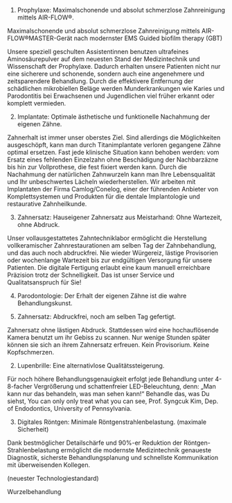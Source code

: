 1. Prophylaxe: Maximalschonende und absolut schmerzlose Zahnreinigung mittels AIR-FLOW®.

Maximalschonende und absolut schmerzlose Zahnreinigung mittels AIR-FLOW®MASTER-Gerät nach modernster EMS Guided biofilm therapy (GBT)

Unsere speziell geschulten Assistentinnen benutzen ultrafeines Aminosäurepulver auf dem neuesten Stand der Medizintechnik und Wissenschaft der Prophylaxe. Dadurch erhalten unsere Patienten nicht nur eine sicherere und schonende, sondern auch eine angenehmere und zeitsparendere Behandlung. Durch die effektivere Entfernung der schädlichen mikrobiellen Beläge werden Munderkrankungen wie Karies und Parodontitis bei Erwachsenen und Jugendlichen viel früher erkannt oder komplett vermieden.


2. Implantate: Optimale ästhetische und funktionelle Nachahmung der eigenen Zähne.

Zahnerhalt ist immer unser oberstes Ziel. Sind allerdings die Möglichkeiten ausgeschöpft, kann man durch Titanimplantate verloren gegangene Zähne optimal ersetzen. Fast jede klinische Situation kann behoben werden: vom Ersatz eines fehlenden Einzelzahn ohne Beschädigung der Nachbarzäzne bis hin zur Vollprothese, die fest fixiert werden kann. Durch die Nachahmung der natürlichen Zahnwurzeln kann man Ihre Lebensqualität und Ihr unbeschwertes Lächeln wiederherstellen. Wir arbeiten mit Implantaten der Firma Camlog/Conelog, einer der führenden Anbieter von Komplettsystemen und Produkten für die dentale Implantologie und restaurative Zahnheilkunde.


3. Zahnersatz: Hauseigener Zahnersatz aus Meistarhand: Ohne Wartezeit, ohne Abdruck.

Unser vollausgestattetes Zahntechniklabor ermöglicht die Herstellung vollkeramischer Zahnrestaurationen am selben Tag der Zahnbehandlung, und das auch noch abdruckfrei. Nie wieder Würgereiz, lästige Provisorien oder wochenlange Wartezeit bis zur endgültigen Versorgung für unsere Patienten. Die digitale Fertigung erlaubt eine kaum manuell erreichbare Präzision trotz der Schnelligkeit. Das ist unser Service und Qualitatsanspruch für Sie!


4. Parodontologie: Der Erhalt der eigenen Zähne ist die wahre Behandlungskunst.


1. Zahnersatz: Abdruckfrei, noch am selben Tag gefertigt.

Zahnersatz ohne lästigen Abdruck. Stattdessen wird eine hochauflösende Kamera benutzt um ihr Gebiss zu scannen. Nur wenige Stunden später können sie  sich an ihrem Zahnersatz erfreuen. Kein Provisorium. Keine Kopfschmerzen.


2. Lupenbrille: Eine alternativlose Qualitätssteigerung.

Für noch höhere Behandlungsgenauigkeit erfolgt jede Behandlung unter 4-8-facher Vergrößerung und schattenfreier LED-Beleuchtung, denn:
„Man kann nur das behandeln, was man sehen kann!“ Behandle das, was Du siehst, You can only only treat what you can see,
Prof. Syngcuk Kim, Dep. of Endodontics, University of Pennsylvania.

3. Digitales Röntgen: Minimale Röntgenstrahlenbelastung.               (maximale Sicherheit)

Dank bestmöglicher Detailschärfe und 90%-er Reduktion der Röntgen-Strahlenbelastung ermöglicht die modernste Medizintechnik genaueste Diagnostik, sicherste Behandlungsplanung und schnellste Kommunikation mit überweisenden Kollegen.

(neuester Technologiestandard)



Wurzelbehandlung
